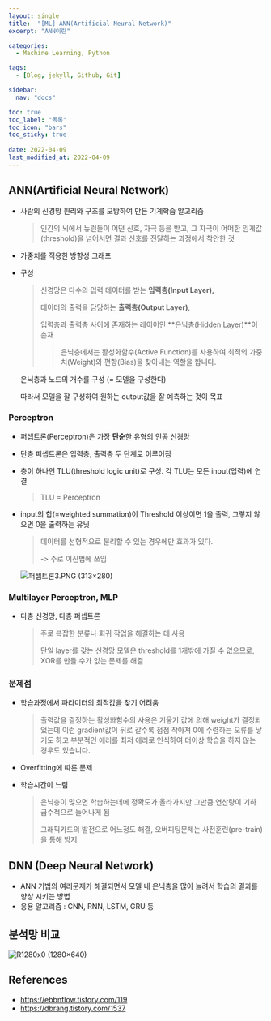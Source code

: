 ```yaml
---
layout: single
title:  "[ML] ANN(Artificial Neural Network)"
excerpt: "ANN이란"

categories:
  - Machine Learning, Python

tags:
  - [Blog, jekyll, Github, Git]

sidebar:
  nav: "docs"

toc: true
toc_label: "목록"
toc_icon: "bars"
toc_sticky: true
 
date: 2022-04-09
last_modified_at: 2022-04-09
---
```


## ANN(Artificial Neural Network)

* 사람의 신경망 원리와 구조를 모방하여 만든 기계학습 알고리즘

  > 인간의 뇌에서 뉴런들이 어떤 신호, 자극 등을 받고, 그 자극이 어떠한 임계값(threshold)을 넘어서면 결과 신호를 전달하는 과정에서 착안한 것

* 가중치를 적용한 방향성 그래프

* 구성

  > 신경망은 다수의 입력 데이터를 받는 **입력층(Input Layer),** 
  >
  > 데이터의 출력을 담당하는 **출력층(Output Layer)**, 
  >
  > 입력층과 출력층 사이에 존재하는 레이어인 **은닉층(Hidden Layer)**이 존재
  >
  > > 은닉층에서는 활성화함수(Active Function)를 사용하여 최적의 가중치(Weight)와 편향(Bias)을 찾아내는 역할을 합니다.

  은닉층과 노드의 개수를 구성 (= 모델을 구성한다)

  따라서 모델을 잘 구성하여 원하는 output값을 잘 예측하는 것이 목표

  

### Perceptron

* 퍼셉트론(Perceptron)은 가장 **단순**한 유형의 인공 신경망

* 단층 퍼셉트론은 입력층, 출력층 두 단계로 이루어짐

* 층이 하나인 TLU(threshold logic unit)로 구성. 각 TLU는 모든 input(입력)에 연결

  > TLU = Perceptron

* input의 합(=weighted summation)이 Threshold 이상이면 1을 출력, 그렇지 않으면 0을 출력하는 유닛

  > 데이터를 선형적으로 분리할 수 있는 경우에만 효과가 있다. 
  >
  > -> 주로 이진법에 쓰임

  ![퍼셉트론3.PNG (313×280)](https://wikidocs.net/images/page/24958/%ED%8D%BC%EC%85%89%ED%8A%B8%EB%A1%A03.PNG)

### Multilayer Perceptron, MLP

* 다층 신경망, 다층 퍼셉트론

  > 주로 복잡한 분류나 회귀 작업을 해결하는 데 사용
  >
  > 단일 layer를 갖는 신경망 모델은 threshold를 1개밖에 가질 수 없으므로, XOR를 만들 수가 없는 문제를 해결

### 문제점

- 학습과정에서 파라미터의 최적값을 찾기 어려움

  > 출력값을 결정하는 활성화함수의 사용은 기울기 값에 의해 weight가 결정되었는데 이런 gradient값이 뒤로 갈수록 점점 작아져 0에 수렴하는 오류를 낳기도 하고 부분적인 에러를 최저 에러로 인식하여 더이상 학습을 하지 않는 경우도 있습니다.

- Overfitting에 따른 문제

- 학습시간이 느림

  > 은닉층이 많으면 학습하는데에 정확도가 올라가지만 그만큼 연산량이 기하 급수적으로 늘어나게 됨
  >
  > 그래픽카드의 발전으로 어느정도 해결, 오버피팅문제는 사전훈련(pre-train)을 통해 방지

## DNN (Deep Neural Network)

* ANN 기법의 여러문제가 해결되면서 모델 내 은닉층을 많이 늘려서 학습의 결과를 향상 시키는 방법
* 응용 알고리즘 : CNN, RNN, LSTM, GRU 등



## 분석망 비교

![R1280x0 (1280×640)](https://img1.daumcdn.net/thumb/R1280x0/?scode=mtistory2&fname=https%3A%2F%2Fblog.kakaocdn.net%2Fdn%2FcEZJBF%2FbtqNpGOj3Ob%2Fzj6suBvXW1kK0IKy5SoEwk%2Fimg.png)

## References

* https://ebbnflow.tistory.com/119
* https://dbrang.tistory.com/1537